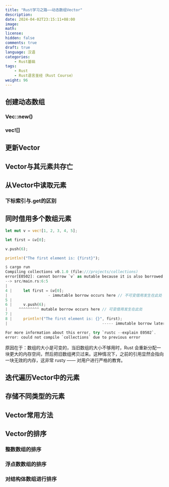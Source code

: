 ```yaml
---
title: "Rust学习之路——动态数组Vector"
description: 
date: 2024-04-02T23:15:11+08:00
image: 
math: 
license: 
hidden: false
comments: true
draft: true
language: 汉语
categories:
    - Rust基础
tags: 
    - Rust
    - Rust语言圣经（Rust Course）
weight: 96
---
```


## 创建动态数组

### Vec::new()

### vec![]

## 更新Vector

## Vector与其元素共存亡

## 从Vector中读取元素

### 下标索引与.get的区别

## 同时借用多个数组元素

```rust
let mut v = vec![1, 2, 3, 4, 5];

let first = &v[0];

v.push(6);

println!("The first element is: {first}");

$ cargo run
Compiling collections v0.1.0 (file:///projects/collections)
error[E0502]: cannot borrow `v` as mutable because it is also borrowed as immutable 无法对v进行可变借用，因此之前已经进行了不可变借用
--> src/main.rs:6:5
|
4 |     let first = &v[0];
|                  - immutable borrow occurs here // 不可变借用发生在此处
5 |
6 |     v.push(6);
|     ^^^^^^^^^ mutable borrow occurs here // 可变借用发生在此处
7 |
8 |     println!("The first element is: {}", first);
|                                          ----- immutable borrow later used here // 不可变借用在这里被使用

For more information about this error, try `rustc --explain E0502`.
error: could not compile `collections` due to previous error
```
原因在于：数组的大小是可变的，当旧数组的大小不够用时，Rust 会重新分配一块更大的内存空间，然后把旧数组拷贝过来。这种情况下，之前的引用显然会指向一块无效的内存，这非常 rusty —— 对用户进行严格的教育。

## 迭代遍历Vector中的元素

## 存储不同类型的元素

## Vector常用方法

## Vector的排序

### 整数数组的排序

### 浮点数数组的排序

### 对结构体数组进行排序